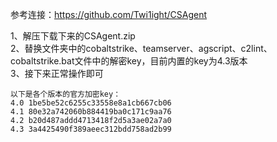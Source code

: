 参考连接：https://github.com/Twi1ight/CSAgent

1、解压下载下来的CSAgent.zip  
2、替换文件夹中的cobaltstrike、teamserver、agscript、c2lint、cobaltstrike.bat文件中的解密key，目前内置的key为4.3版本  
3、接下来正常操作即可  

```
以下是各个版本的官方加密key：
4.0 1be5be52c6255c33558e8a1cb667cb06
4.1 80e32a742060b884419ba0c171c9aa76
4.2 b20d487addd4713418f2d5a3ae02a7a0
4.3 3a4425490f389aeec312bdd758ad2b99
```
